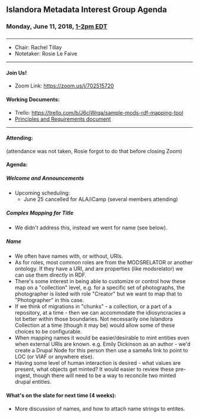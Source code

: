 ## Islandora Metadata Interest Group Agenda
### Monday, June 11, 2018, [1-2pm EDT](http://www.thetimezoneconverter.com/?t=1%20pm&tz=Toronto&)
### 
---
* Chair: Rachel Tillay 
* Notetaker: Rosie Le Faive
---

#### Join Us!
* Zoom Link: https://zoom.us/j/702515720
  
#### Working Documents:
* Trello: https://trello.com/b/J6ciWrqa/sample-mods-rdf-mapping-tool
* [Principles and Requirements document](https://docs.google.com/document/d/19c58eqejuB3MhY-lS8o8QW0naM_R3GusD23aQ3dwusw/edit?usp=sharing)
---

#### Attending:
(attendance was not taken, Rosie forgot to do that before closing Zoom)


#### Agenda:
##### Welcome and Announcements

* Upcoming scheduling:
  * June 25 cancelled for ALA/iCamp (several members attending)
  
##### Complex Mapping for Title

* We didn't address this, instead we went for name (see below).

##### Name

* We often have names with, or without, URIs.
* As for roles, most common roles are from the MODSRELATOR or another ontology. If they have a URI, and are properties (like modsrelator) we can use them directly in RDF.
* There's some interest in being able to customize or control how these map on a "collection" level, e.g. for a specific set of photographs, the photographer is listed with role "Creator" but we want to map that to "Photographer" in this case. 
* If we think of migrations in "chunks" - a collection, or a part of a repository, at a time - then we can accommodate the idiosyncracies a lot better within those boundaries. Not necessarily one Islandora Collection at a time (though it may be) would allow some of these choices to be configurable.
* When mapping names it would be easier/desirable to mint entities even when external URIs are known. e.g. Emily Dickinson as an author - we'd create a Drupal Node for this person then use a sameAs link to point to LOC (or VIAF or anywhere else). 
* Having some level of human interaction is desired - what values are present, what objects get minted? It would easier to review these pre-ingest, though there will need to be a way to reconcile two minted drupal entities.


#### What's on the slate for next time (4 weeks): 

 * More discussion of names, and how to attach name strings to entites.
